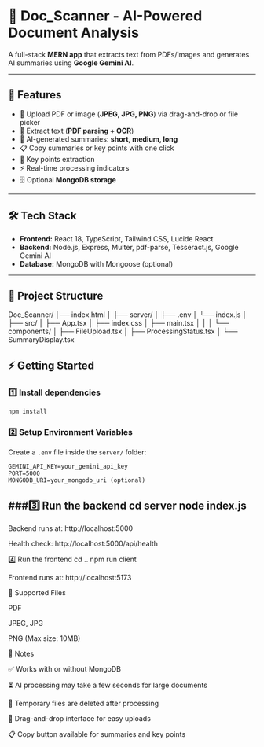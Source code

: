 # 📄 Doc_Scanner - AI-Powered Document Analysis

A full-stack **MERN app** that extracts text from PDFs/images and generates AI summaries using **Google Gemini AI**.

---

## 🔹 Features
- 📂 Upload PDF or image (**JPEG, JPG, PNG**) via drag-and-drop or file picker  
- 📑 Extract text (**PDF parsing + OCR**)  
- 🤖 AI-generated summaries: **short, medium, long**  
- 📋 Copy summaries or key points with one click  
- 🔑 Key points extraction  
- ⚡ Real-time processing indicators  
- 🗄 Optional **MongoDB storage**  

---

## 🛠 Tech Stack
- **Frontend:** React 18, TypeScript, Tailwind CSS, Lucide React  
- **Backend:** Node.js, Express, Multer, pdf-parse, Tesseract.js, Google Gemini AI  
- **Database:** MongoDB with Mongoose (optional)  

---

## 📁 Project Structure
Doc_Scanner/
│── index.html
│
├── server/
│ ├── .env
│ └── index.js
│
├── src/
│ ├── App.tsx
│ ├── index.css
│ ├── main.tsx
│ │
│ └── components/
│ ├── FileUpload.tsx
│ ├── ProcessingStatus.tsx
│ └── SummaryDisplay.tsx

## ⚡ Getting Started

### 1️⃣ Install dependencies
```bash
npm install
```

### 2️⃣ Setup Environment Variables
Create a `.env` file inside the `server/` folder:

```env
GEMINI_API_KEY=your_gemini_api_key
PORT=5000
MONGODB_URI=your_mongodb_uri (optional)
```
###3️⃣ Run the backend
cd server
node index.js
---

Backend runs at: http://localhost:5000

Health check: http://localhost:5000/api/health

4️⃣ Run the frontend
cd ..
npm run client


Frontend runs at: http://localhost:5173

📄 Supported Files

PDF

JPEG, JPG

PNG
(Max size: 10MB)

🔧 Notes

✅ Works with or without MongoDB

⏳ AI processing may take a few seconds for large documents

🧹 Temporary files are deleted after processing

🎯 Drag-and-drop interface for easy uploads

📋 Copy button available for summaries and key points
